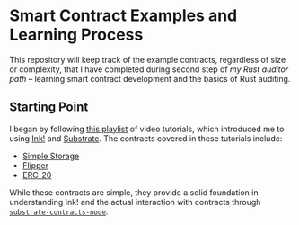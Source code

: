 # Smart Contract Examples and Learning Process

This repository will keep track of the example contracts, regardless of size or complexity, that I have completed during second step of _my Rust auditor path_ – learning smart contract development and the basics of Rust auditing.

## Starting Point

I began by following [this playlist](https://www.youtube.com/playlist?list=PL7mnz6eNKsYlLiLfhDKtVjdSb59cBZPVL) of video tutorials, which introduced me to using [Ink!](https://use.ink/) and [Substrate](https://docs.substrate.io/tutorials/smart-contracts). The contracts covered in these tutorials include:

- [Simple Storage](SimpleStorage)
- [Flipper](flipper)
- [ERC-20](erc_20)

While these contracts are simple, they provide a solid foundation in understanding Ink! and the actual interaction with contracts through [`substrate-contracts-node`](https://github.com/paritytech/substrate-contracts-node).
